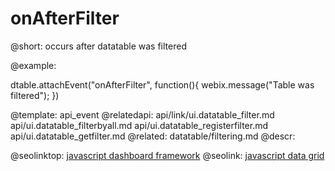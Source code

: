 onAfterFilter
=============


@short: occurs after datatable was filtered

@example:

dtable.attachEvent("onAfterFilter", function(){
    webix.message("Table was filtered");
})

@template:	api_event
@relatedapi:
	api/link/ui.datatable_filter.md
    api/ui.datatable_filterbyall.md
    api/ui.datatable_registerfilter.md
    api/ui.datatable_getfilter.md
@related:
	datatable/filtering.md
@descr:




@seolinktop: [javascript dashboard framework](https://webix.com)
@seolink: [javascript data grid](https://webix.com/widget/datatable/)